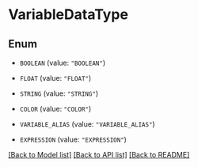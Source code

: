 # VariableDataType

## Enum


* `BOOLEAN` (value: `"BOOLEAN"`)

* `FLOAT` (value: `"FLOAT"`)

* `STRING` (value: `"STRING"`)

* `COLOR` (value: `"COLOR"`)

* `VARIABLE_ALIAS` (value: `"VARIABLE_ALIAS"`)

* `EXPRESSION` (value: `"EXPRESSION"`)


[[Back to Model list]](../README.md#documentation-for-models) [[Back to API list]](../README.md#documentation-for-api-endpoints) [[Back to README]](../README.md)


